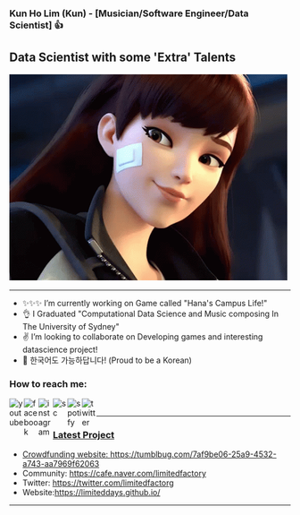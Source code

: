 ### Kun Ho Lim (Kun) - [Musician/Software Engineer/Data Scientist] 👍
## Data Scientist with some 'Extra' Talents

![image](/overwatch.gif)

---
- ✨✨✨ I’m currently working on Game called "Hana's Campus Life!"
- 👌 I Graduated "Computational Data Science and Music composing In The University of Sydney"
- ✌ I’m looking to collaborate on Developing games and interesting datascience project!
- 👏 한국어도 가능하답니다! (Proud to be a Korean)

### How to reach me:
<a href="https://www.youtube.com/channel/UC-5vVmFincFWF1spClzEq5g"><img align="left" alt="youtube" width="26px" src="/you.png" />
<a href="https://www.facebook.com/kunho.lim.3"><img align="left" alt="facebook" width="26px" src="/fb.png" />
<a href="https://www.instagram.com/limiteddays/"><img align="left" alt="instagram" width="26px" src="/ig.png" />

<a href="https://soundcloud.com/limiteddays"><img align="left" alt="sc" width="26px" src="/sc.png" />
<a href="https://open.spotify.com/artist/1ADqLqgxOzWgzhgOrtVX86"><img align="left" alt="spotify" width="26px" src="/sp.png" />
<a href="https://twitter.com/limitedfactorg"><img align="left" alt="twitter" width="26px" src="/tw.png" />


<br />

---

### Latest Project
- Crowdfunding website: https://tumblbug.com/7af9be06-25a9-4532-a743-aa7969f62063
- Community: https://cafe.naver.com/limitedfactory
- Twitter: https://twitter.com/limitedfactorg
- Website:https://limiteddays.github.io/

---
